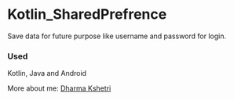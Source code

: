 # Kotlin_SharedPrefrence

Save data for future purpose like username and password for login.

### Used

Kotlin, 
Java and
Android

More about me: [Dharma Kshetri](www.dharmakshetri.me)
